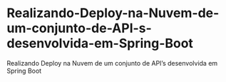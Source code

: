 # Realizando-Deploy-na-Nuvem-de-um-conjunto-de-API-s-desenvolvida-em-Spring-Boot
Realizando Deploy na Nuvem de um conjunto de API’s desenvolvida em Spring Boot
